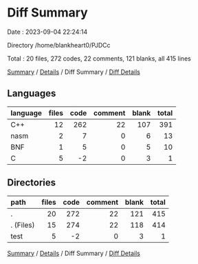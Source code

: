 # Diff Summary

Date : 2023-09-04 22:24:14

Directory /home/blankheart0/PJDCc

Total : 20 files,  272 codes, 22 comments, 121 blanks, all 415 lines

[Summary](results.md) / [Details](details.md) / Diff Summary / [Diff Details](diff-details.md)

## Languages
| language | files | code | comment | blank | total |
| :--- | ---: | ---: | ---: | ---: | ---: |
| C++ | 12 | 262 | 22 | 107 | 391 |
| nasm | 2 | 7 | 0 | 6 | 13 |
| BNF | 1 | 5 | 0 | 5 | 10 |
| C | 5 | -2 | 0 | 3 | 1 |

## Directories
| path | files | code | comment | blank | total |
| :--- | ---: | ---: | ---: | ---: | ---: |
| . | 20 | 272 | 22 | 121 | 415 |
| . (Files) | 15 | 274 | 22 | 118 | 414 |
| test | 5 | -2 | 0 | 3 | 1 |

[Summary](results.md) / [Details](details.md) / Diff Summary / [Diff Details](diff-details.md)